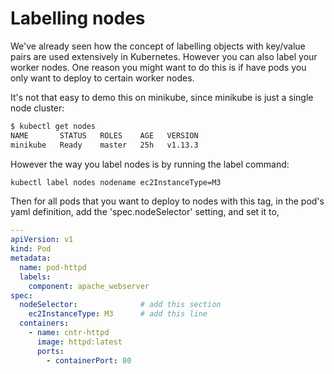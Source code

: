 # Labelling nodes

We've already seen how the concept of labelling objects with key/value pairs are used extensively in Kubernetes. However you can also label your worker nodes. One reason you might want to do this is if have pods you only want to deploy to certain worker nodes. 

It's not that easy to demo this on minikube, since minikube is just a single node cluster:

```bash
$ kubectl get nodes
NAME       STATUS   ROLES    AGE   VERSION
minikube   Ready    master   25h   v1.13.3
```

However the way you label nodes is by running the label command:

```bash
kubectl label nodes nodename ec2InstanceType=M3
```

Then for all pods that you want to deploy to nodes with this tag, in the pod's yaml definition, add the 'spec.nodeSelector' setting, and set it to, 

```yaml
---
apiVersion: v1
kind: Pod
metadata:
  name: pod-httpd
  labels:
    component: apache_webserver
spec:
  nodeSelector:              # add this section
    ec2InstanceType: M3      # add this line
  containers:
    - name: cntr-httpd
      image: httpd:latest
      ports:
        - containerPort: 80
```
